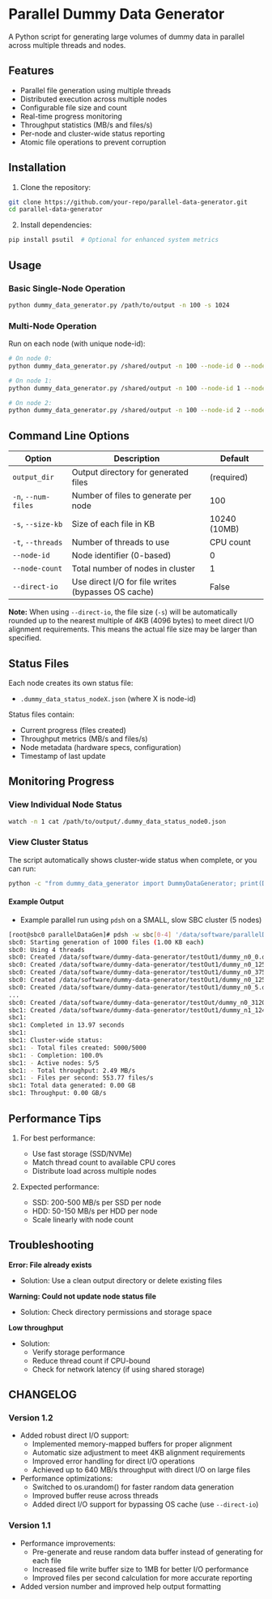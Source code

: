 # Parallel Dummy Data Generator

A Python script for generating large volumes of dummy data in parallel across multiple threads and nodes.

## Features

- Parallel file generation using multiple threads
- Distributed execution across multiple nodes
- Configurable file size and count
- Real-time progress monitoring
- Throughput statistics (MB/s and files/s)
- Per-node and cluster-wide status reporting
- Atomic file operations to prevent corruption

## Installation

1. Clone the repository:
```bash
git clone https://github.com/your-repo/parallel-data-generator.git
cd parallel-data-generator
```

2. Install dependencies:
```bash
pip install psutil  # Optional for enhanced system metrics
```

## Usage

### Basic Single-Node Operation
```bash
python dummy_data_generator.py /path/to/output -n 100 -s 1024
```

### Multi-Node Operation
Run on each node (with unique node-id):
```bash
# On node 0:
python dummy_data_generator.py /shared/output -n 100 --node-id 0 --node-count 3

# On node 1:
python dummy_data_generator.py /shared/output -n 100 --node-id 1 --node-count 3

# On node 2:
python dummy_data_generator.py /shared/output -n 100 --node-id 2 --node-count 3
```

## Command Line Options

| Option | Description | Default |
|--------|-------------|---------|
| `output_dir` | Output directory for generated files | (required) |
| `-n`, `--num-files` | Number of files to generate per node | 100 |
| `-s`, `--size-kb` | Size of each file in KB | 10240 (10MB) |
| `-t`, `--threads` | Number of threads to use | CPU count |
| `--node-id` | Node identifier (0-based) | 0 |
| `--node-count` | Total number of nodes in cluster | 1 |
| `--direct-io` | Use direct I/O for file writes (bypasses OS cache) | False |

**Note:** When using `--direct-io`, the file size (`-s`) will be automatically rounded up to the nearest multiple of 4KB (4096 bytes) to meet direct I/O alignment requirements. This means the actual file size may be larger than specified.

## Status Files

Each node creates its own status file:
- `.dummy_data_status_nodeX.json` (where X is node-id)

Status files contain:
- Current progress (files created)
- Throughput metrics (MB/s and files/s)
- Node metadata (hardware specs, configuration)
- Timestamp of last update

## Monitoring Progress

### View Individual Node Status
```bash
watch -n 1 cat /path/to/output/.dummy_data_status_node0.json
```

### View Cluster Status
The script automatically shows cluster-wide status when complete, or you can run:
```bash
python -c "from dummy_data_generator import DummyDataGenerator; print(DummyDataGenerator('/path/to/output', 1, 1).get_cluster_status())"
```

#### Example Output

- Example parallel run using `pdsh` on a SMALL, slow SBC cluster (5 nodes)

```bash
[root@sbc0 parallelDataGen]# pdsh -w sbc[0-4] '/data/software/parallelDataGen/parallelDataGen -n 1000 -s 1 -t 4 --node-id ${HOSTNAME:3} --node-count 5 /data/software/dummy-data-generator/testOut1'
sbc0: Starting generation of 1000 files (1.00 KB each)
sbc0: Using 4 threads
sbc0: Created /data/software/dummy-data-generator/testOut1/dummy_n0_0.dat (1.00 KB)
sbc0: Created /data/software/dummy-data-generator/testOut1/dummy_n0_1250.dat (1.00 KB)
sbc0: Created /data/software/dummy-data-generator/testOut1/dummy_n0_3750.dat (1.00 KB)
sbc0: Created /data/software/dummy-data-generator/testOut1/dummy_n0_1255.dat (1.00 KB)
sbc0: Created /data/software/dummy-data-generator/testOut1/dummy_n0_5.dat (1.00 KB)
...
sbc0: Created /data/software/dummy-data-generator/testOut/dummy_n0_3120.dat (100.00 KB)
sbc1: Created /data/software/dummy-data-generator/testOut1/dummy_n1_1246.dat (1.00 KB)
sbc1: 
sbc1: Completed in 13.97 seconds
sbc1: 
sbc1: Cluster-wide status:
sbc1: - Total files created: 5000/5000
sbc1: - Completion: 100.0%
sbc1: - Active nodes: 5/5
sbc1: - Total throughput: 2.49 MB/s
sbc1: - Files per second: 553.77 files/s
sbc1: Total data generated: 0.00 GB
sbc1: Throughput: 0.00 GB/s
```

## Performance Tips

1. For best performance:
   - Use fast storage (SSD/NVMe)
   - Match thread count to available CPU cores
   - Distribute load across multiple nodes

2. Expected performance:
   - SSD: 200-500 MB/s per SSD per node
   - HDD: 50-150 MB/s per HDD per node
   - Scale linearly with node count

## Troubleshooting

**Error: File already exists**
- Solution: Use a clean output directory or delete existing files

**Warning: Could not update node status file**
- Solution: Check directory permissions and storage space

**Low throughput**
- Solution:
  - Verify storage performance
  - Reduce thread count if CPU-bound
  - Check for network latency (if using shared storage)

## CHANGELOG

### Version 1.2
- Added robust direct I/O support:
  - Implemented memory-mapped buffers for proper alignment
  - Automatic size adjustment to meet 4KB alignment requirements
  - Improved error handling for direct I/O operations
  - Achieved up to 640 MB/s throughput with direct I/O on large files
- Performance optimizations:
  - Switched to os.urandom() for faster random data generation
  - Improved buffer reuse across threads
  - Added direct I/O support for bypassing OS cache (use `--direct-io`)

### Version 1.1
- Performance improvements:
  - Pre-generate and reuse random data buffer instead of generating for each file
  - Increased file write buffer size to 1MB for better I/O performance
  - Improved files per second calculation for more accurate reporting
- Added version number and improved help output formatting